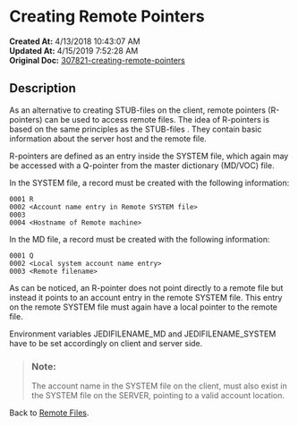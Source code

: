 # Creating Remote Pointers

**Created At:** 4/13/2018 10:43:07 AM  
**Updated At:** 4/15/2019 7:52:28 AM  
**Original Doc:** [307821-creating-remote-pointers](https://docs.jbase.com/44204-remote-files/307821-creating-remote-pointers)  


## Description 

As an alternative to creating STUB-files on the client, remote pointers (R-pointers) can be used to access remote files. The idea of R-pointers is based on the same principles as the STUB-files . They contain basic information about the server host and the remote file.

R-pointers are defined as an entry inside the SYSTEM file, which again may be accessed with a Q-pointer from the master dictionary (MD/VOC) file.

In the SYSTEM file, a record must be created with the following information:

```
0001 R 
0002 <Account name entry in Remote SYSTEM file>
0003 
0004 <Hostname of Remote machine>
```



In the MD file, a record must be created with the following information:

```
0001 Q 
0002 <Local system account name entry>
0003 <Remote filename>
```



As can be noticed, an R-pointer does not point directly to a remote file but instead it points to an account entry in the remote SYSTEM file. This entry on the remote SYSTEM file must again have a local pointer to the remote file.

Environment variables JEDIFILENAME\_MD and JEDIFILENAME\_SYSTEM have to be set accordingly on client and server side.




> ### Note: 
> 
> The account name in the SYSTEM file on the client, must also exist in the SYSTEM file on the SERVER, pointing to a valid account location.




Back to [Remote Files](./../jbase-remote-file-service-%28jrfs%29).
